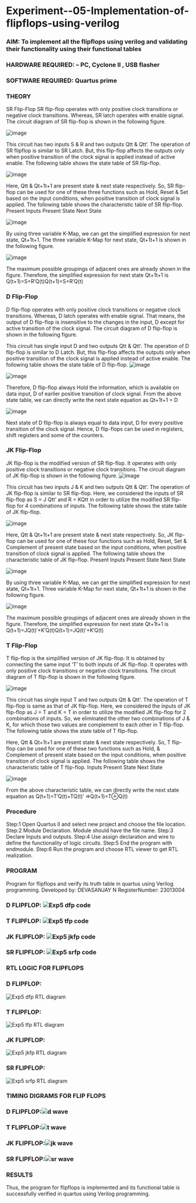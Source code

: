 # Experiment--05-Implementation-of-flipflops-using-verilog
### AIM: To implement all the flipflops using verilog and validating their functionality using their functional tables
### HARDWARE REQUIRED:  – PC, Cyclone II , USB flasher
### SOFTWARE REQUIRED:   Quartus prime
### THEORY 
SR Flip-Flop
SR flip-flop operates with only positive clock transitions or negative clock transitions. Whereas, SR latch operates with enable signal. The circuit diagram of SR flip-flop is shown in the following figure.

![image](https://user-images.githubusercontent.com/36288975/167910294-bb550548-b1dc-4cba-9044-31d9037d476b.png)

 
This circuit has two inputs S & R and two outputs Qtt & Qtt’. The operation of SR flipflop is similar to SR Latch. But, this flip-flop affects the outputs only when positive transition of the clock signal is applied instead of active enable.
The following table shows the state table of SR flip-flop.


![image](https://user-images.githubusercontent.com/36288975/167910648-ced88e69-869c-42e2-9718-a285a3902446.png)


Here, Qtt & Qt+1t+1 are present state & next state respectively. So, SR flip-flop can be used for one of these three functions such as Hold, Reset & Set based on the input conditions, when positive transition of clock signal is applied. The following table shows the characteristic table of SR flip-flop.
Present Inputs	Present State	Next State


![image](https://user-images.githubusercontent.com/36288975/167908180-5fc9d589-1cb5-41f5-b2c8-927e04f5f387.png)

By using three variable K-Map, we can get the simplified expression for next state, Qt+1t+1. The three variable K-Map for next state, Qt+1t+1 is shown in the following figure.

![image](https://user-images.githubusercontent.com/36288975/167908214-25b30a54-db20-4bcb-9385-5f93a1982a09.png)

 
The maximum possible groupings of adjacent ones are already shown in the figure. Therefore, the simplified expression for next state Qt+1t+1 is
Q(t+1)=S+R′Q(t)Q(t+1)=S+R′Q(t)


### D Flip-Flop
D flip-flop operates with only positive clock transitions or negative clock transitions. Whereas, D latch operates with enable signal. That means, the output of D flip-flop is insensitive to the changes in the input, D except for active transition of the clock signal. The circuit diagram of D flip-flop is shown in the following figure.
 
This circuit has single input D and two outputs Qtt & Qtt’. The operation of D flip-flop is similar to D Latch. But, this flip-flop affects the outputs only when positive transition of the clock signal is applied instead of active enable.
The following table shows the state table of D flip-flop.
![image](https://user-images.githubusercontent.com/36288975/167908342-e03f0cbb-5958-43bb-b74a-5e3ec2341675.png)

![image](https://user-images.githubusercontent.com/36288975/167910325-aeef0739-0a54-40e2-bebd-6f5fa0cad10e.png)



Therefore, D flip-flop always Hold the information, which is available on data input, D of earlier positive transition of clock signal. From the above state table, we can directly write the next state equation as
Qt+1t+1 = D



![image](https://user-images.githubusercontent.com/36288975/167908850-d39d07ba-7f9d-490a-b9f2-274e189fd047.png)

Next state of D flip-flop is always equal to data input, D for every positive transition of the clock signal. Hence, D flip-flops can be used in registers, shift registers and some of the counters.


### JK Flip-Flop
JK flip-flop is the modified version of SR flip-flop. It operates with only positive clock transitions or negative clock transitions. The circuit diagram of JK flip-flop is shown in the following figure.
![image](https://user-images.githubusercontent.com/36288975/167910378-d2d984a7-2815-4d17-8c41-ee4bdf59ec24.png) 

 
This circuit has two inputs J & K and two outputs Qtt & Qtt’. The operation of JK flip-flop is similar to SR flip-flop. Here, we considered the inputs of SR flip-flop as S = J Qtt’ and R = KQtt in order to utilize the modified SR flip-flop for 4 combinations of inputs.
The following table shows the state table of JK flip-flop.


![image](https://user-images.githubusercontent.com/36288975/167908575-59c35afb-50d3-46a2-888c-47478a3179d5.png)

Here, Qtt & Qt+1t+1 are present state & next state respectively. So, JK flip-flop can be used for one of these four functions such as Hold, Reset, Set & Complement of present state based on the input conditions, when positive transition of clock signal is applied. The following table shows the characteristic table of JK flip-flop.
Present Inputs	Present State	Next State

![image](https://user-images.githubusercontent.com/36288975/167908664-c854ffe9-0bd3-44c2-bfa6-e53928181c69.png)


By using three variable K-Map, we can get the simplified expression for next state, Qt+1t+1. Three variable K-Map for next state, Qt+1t+1 is shown in the following figure.
 
 
 ![image](https://user-images.githubusercontent.com/36288975/167908688-fa93c3e9-8323-4864-947d-c11d163d5a90.png)

The maximum possible groupings of adjacent ones are already shown in the figure. Therefore, the simplified expression for next state Qt+1t+1 is
Q(t+1)=JQ(t)′+K′Q(t)Q(t+1)=JQ(t)′+K′Q(t)



### T Flip-Flop
T flip-flop is the simplified version of JK flip-flop. It is obtained by connecting the same input ‘T’ to both inputs of JK flip-flop. It operates with only positive clock transitions or negative clock transitions. The circuit diagram of T flip-flop is shown in the following figure.

![image](https://user-images.githubusercontent.com/36288975/167911534-5f3c445d-bc68-46e2-9a9c-7efce5febc60.png)



This circuit has single input T and two outputs Qtt & Qtt’. The operation of T flip-flop is same as that of JK flip-flop. Here, we considered the inputs of JK flip-flop as J = T and K = T in order to utilize the modified JK flip-flop for 2 combinations of inputs. So, we eliminated the other two combinations of J & K, for which those two values are complement to each other in T flip-flop.
The following table shows the state table of T flip-flop.



Here, Qtt & Qt+1t+1 are present state & next state respectively. So, T flip-flop can be used for one of these two functions such as Hold, & Complement of present state based on the input conditions, when positive transition of clock signal is applied. The following table shows the characteristic table of T flip-flop.
Inputs	Present State	Next State


![image](https://user-images.githubusercontent.com/36288975/167909015-53aa9450-3f28-4202-887a-79d88228f8a0.png)

From the above characteristic table, we can directly write the next state equation as
Q(t+1)=T′Q(t)+TQ(t)′
⇒Q(t+1)=T⊕Q(t)

### Procedure
Step:1 Open Quartus II and select new project and choose the file location.
Step:2 Module Declaration. Module should have the file name.
Step:3 Declare Inputs and outputs.
Step:4 Use assign declaration and wire to define the functionality of logic circuits.
Step:5 End the program with endmodule.
Step:6 Run the program and choose RTL viewer to get RTL realization.



### PROGRAM 
Program for flipflops  and verify its truth table in quartus using Verilog programming.
Developed by: DEVASANJAY N
RegisterNumber:  23013004

### D FLIPFLOP: ![Exp5 dfp code](https://github.com/DEVASANJAY002/Experiment--05-Implementation-of-flipflops-using-verilog/assets/152069249/96db0163-678c-457f-a30a-3273e8bb6b74)

### T FLIPFLOP: ![Exp5 tfp code](https://github.com/DEVASANJAY002/Experiment--05-Implementation-of-flipflops-using-verilog/assets/152069249/02b6ec70-659d-4907-b107-30629eaef3c6)

### JK FLIPFLOP: ![Exp5 jkfp code](https://github.com/DEVASANJAY002/Experiment--05-Implementation-of-flipflops-using-verilog/assets/152069249/94fa875d-fcad-45bb-aba5-12de72bd5dac)

### SR FLIPFLOP: ![Exp5 srfp code](https://github.com/DEVASANJAY002/Experiment--05-Implementation-of-flipflops-using-verilog/assets/152069249/ba607590-9cc1-4d62-8660-f303dcb85c24)

### RTL LOGIC FOR FLIPFLOPS

### D FLIPFLOP:
![Exp5 dfp RTL diagram](https://github.com/DEVASANJAY002/Experiment--05-Implementation-of-flipflops-using-verilog/assets/152069249/1d43a43f-26e1-4f0b-b591-bdac835d2397)

### T FLIPFLOP:
![Exp5 tfp RTL diagram](https://github.com/DEVASANJAY002/Experiment--05-Implementation-of-flipflops-using-verilog/assets/152069249/a65a950d-0591-40e6-8cdf-86fb527b0f56)

### JK FLIPFLOP:
![Exp5 jkfp RTL diagram](https://github.com/DEVASANJAY002/Experiment--05-Implementation-of-flipflops-using-verilog/assets/152069249/33167eb8-1060-478d-b3ca-15d6864ce088)

### SR FLIPFLOP:
![Exp5 srfp RTL diagram](https://github.com/DEVASANJAY002/Experiment--05-Implementation-of-flipflops-using-verilog/assets/152069249/e19b69b9-5a88-4ff0-932f-ccd9fb4324fa)



### TIMING DIGRAMS FOR FLIP FLOPS 

### D FLIPFLOP:![d wave](https://github.com/DEVASANJAY002/Experiment--05-Implementation-of-flipflops-using-verilog/assets/152069249/fa1d553a-5988-4088-945c-07b9d59fca95)

### T FLIPFLOP:![t wave](https://github.com/DEVASANJAY002/Experiment--05-Implementation-of-flipflops-using-verilog/assets/152069249/a22ab582-d7e6-4387-97cd-2e0c9082b9be)

### JK FLIPFLOP:![jk wave](https://github.com/DEVASANJAY002/Experiment--05-Implementation-of-flipflops-using-verilog/assets/152069249/62241993-7101-43dc-8b8d-a8836840e192)

### SR FLIPFLOP:![sr wave](https://github.com/DEVASANJAY002/Experiment--05-Implementation-of-flipflops-using-verilog/assets/152069249/201cf61a-6cce-4ae3-9f40-d21488a669da)



### RESULTS 
Thus, the program for flipflops is implemented and its functional table is successfully verified in
quartus using Verilog programming.
